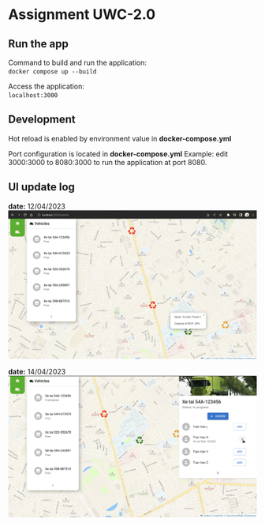 # Assignment UWC-2.0

## Run the app
Command to build and run the application: <br>
`docker compose up --build`

Access the application: <br>
`localhost:3000`

## Development
Hot reload is enabled by environment value in **docker-compose.yml**

Port configuration is located in **docker-compose.yml**
Example: edit 3000:3000 to 8080:3000 to run the application at port 8080.

## UI update log
**date:** 12/04/2023
![UI update date 12/04/2023](src/resources/UI_update_12042023.png)

**date:** 14/04/2023
![UI update date 14/04/2023](src/resources/UI_update_14042023.png)